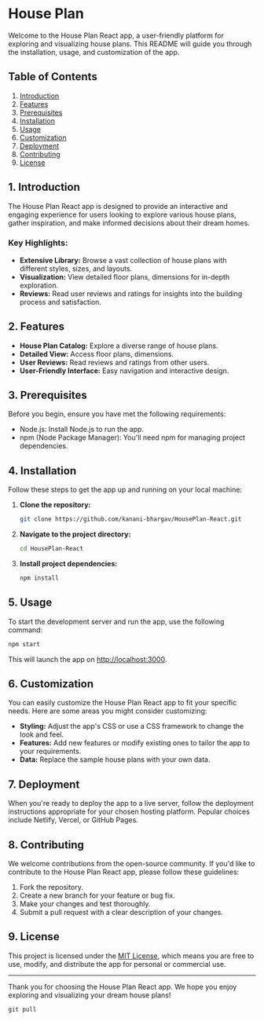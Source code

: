 # House Plan

Welcome to the House Plan React app, a user-friendly platform for exploring and visualizing house plans. This README will guide you through the installation, usage, and customization of the app.

## Table of Contents

1. [Introduction](#introduction)
2. [Features](#features)
3. [Prerequisites](#prerequisites)
4. [Installation](#installation)
5. [Usage](#usage)
6. [Customization](#customization)
7. [Deployment](#deployment)
8. [Contributing](#contributing)
9. [License](#license)

## 1. Introduction

The House Plan React app is designed to provide an interactive and engaging experience for users looking to explore various house plans, gather inspiration, and make informed decisions about their dream homes.

### Key Highlights:

- **Extensive Library:** Browse a vast collection of house plans with different styles, sizes, and layouts.
- **Visualization:** View detailed floor plans, dimensions for in-depth exploration.
- **Reviews:** Read user reviews and ratings for insights into the building process and satisfaction.

## 2. Features

- **House Plan Catalog:** Explore a diverse range of house plans.
- **Detailed View:** Access floor plans, dimensions.
- **User Reviews:** Read reviews and ratings from other users.
- **User-Friendly Interface:** Easy navigation and interactive design.

## 3. Prerequisites

Before you begin, ensure you have met the following requirements:

- Node.js: Install Node.js to run the app.
- npm (Node Package Manager): You'll need npm for managing project dependencies.

## 4. Installation

Follow these steps to get the app up and running on your local machine:

1. **Clone the repository:**

   ```bash
   git clone https://github.com/kanani-bhargav/HousePlan-React.git
   ```

2. **Navigate to the project directory:**

   ```bash
   cd HousePlan-React
   ```

3. **Install project dependencies:**

   ```bash
   npm install
   ```

## 5. Usage

To start the development server and run the app, use the following command:

```bash
npm start
```

This will launch the app on [http://localhost:3000](http://localhost:3000).

## 6. Customization

You can easily customize the House Plan React app to fit your specific needs. Here are some areas you might consider customizing:

- **Styling:** Adjust the app's CSS or use a CSS framework to change the look and feel.
- **Features:** Add new features or modify existing ones to tailor the app to your requirements.
- **Data:** Replace the sample house plans with your own data.

## 7. Deployment

When you're ready to deploy the app to a live server, follow the deployment instructions appropriate for your chosen hosting platform. Popular choices include Netlify, Vercel, or GitHub Pages.

## 8. Contributing

We welcome contributions from the open-source community. If you'd like to contribute to the House Plan React app, please follow these guidelines:

1. Fork the repository.
2. Create a new branch for your feature or bug fix.
3. Make your changes and test thoroughly.
4. Submit a pull request with a clear description of your changes.

## 9. License

This project is licensed under the [MIT License](LICENSE), which means you are free to use, modify, and distribute the app for personal or commercial use.

---
Thank you for choosing the House Plan React app. We hope you enjoy exploring and visualizing your dream house plans!
```
git pull
